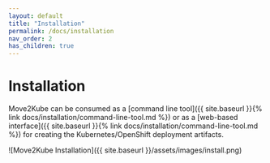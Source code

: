```yaml
---
layout: default
title: "Installation"
permalink: /docs/installation
nav_order: 2
has_children: true
---
```


# Installation

Move2Kube can be consumed as a [command line tool]({{ site.baseurl }}{% link docs/installation/command-line-tool.md %}) or as a [web-based interface]({{ site.baseurl }}{% link docs/installation/command-line-tool.md %}) for creating the Kubernetes/OpenShift deployment artifacts.

![Move2Kube Installation]({{ site.baseurl }}/assets/images/install.png)
